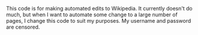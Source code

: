 This code is for making automated edits to Wikipedia. It currently doesn't do much, but when I want to automate some change to a large number of pages, I change this code to suit my purposes. My username and password are censored.
